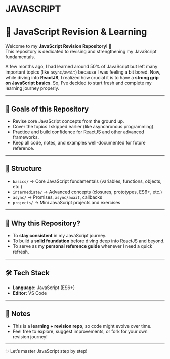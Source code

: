 # JAVASCRIPT

# 📘 JavaScript Revision & Learning

Welcome to my **JavaScript Revision Repository**! 🚀  
This repository is dedicated to revising and strengthening my JavaScript fundamentals.

A few months ago, I had learned around 50% of JavaScript but left many important topics (like `async/await`) because I was feeling a bit bored. Now, while diving into **ReactJS**, I realized how crucial it is to have a **strong grip on JavaScript basics**. So, I’ve decided to start fresh and complete my learning journey properly.

---

## 🎯 Goals of this Repository

- Revise core JavaScript concepts from the ground up.
- Cover the topics I skipped earlier (like asynchronous programming).
- Practice and build confidence for ReactJS and other advanced frameworks.
- Keep all code, notes, and examples well-documented for future reference.

---

## 📂 Structure

- `basics/` → Core JavaScript fundamentals (variables, functions, objects, etc.)
- `intermediate/` → Advanced concepts (closures, prototypes, ES6+, etc.)
- `async/` → Promises, `async/await`, callbacks
- `projects/` → Mini JavaScript projects and exercises

---

## 🚀 Why this Repository?

- To **stay consistent** in my JavaScript journey.
- To build a **solid foundation** before diving deep into ReactJS and beyond.
- To serve as my **personal reference guide** whenever I need a quick refresh.

---

## 🛠️ Tech Stack

- **Language:** JavaScript (ES6+)
- **Editor:** VS Code

---

## 📌 Notes

- This is a **learning + revision repo**, so code might evolve over time.
- Feel free to explore, suggest improvements, or fork for your own revision journey!

---

✨ Let’s master JavaScript step by step!
